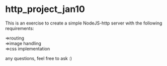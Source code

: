 # http_project_jan10

This is an exercise to create a simple NodeJS-http server with the following requirements:

=>routing<br>
=>image handling<br>
=>css implementation<br>

any questions, feel free to ask :)
